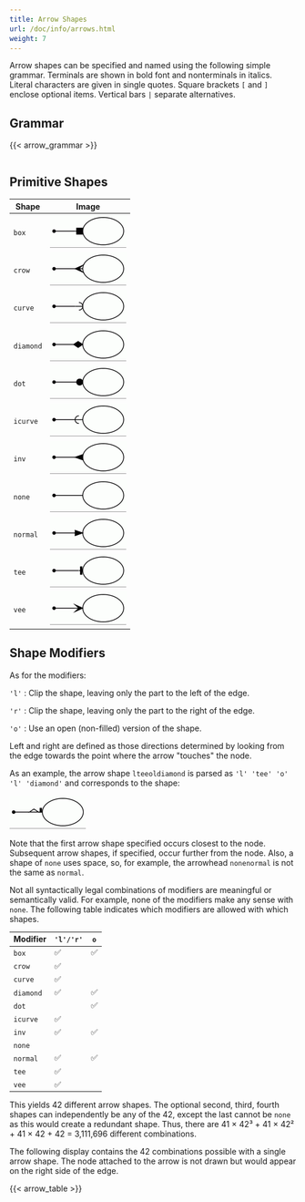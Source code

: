 ```yaml
---
title: Arrow Shapes
url: /doc/info/arrows.html
weight: 7
---
```

Arrow shapes can be specified and named using the following simple
grammar. 
Terminals are shown in bold font and nonterminals in italics.
Literal characters are given in single quotes.
Square brackets `[` and `]` enclose optional items.
Vertical bars `|` separate alternatives.

## Grammar

<TABLE>
{{< arrow_grammar >}}
</TABLE>

## Primitive Shapes

| Shape | Image |
| ---- | ----- |
|`box`|<IMG src="/doc/info/a_box.gif">|
|`crow`|<IMG src="/doc/info/a_crow.gif">|
|`curve`|<IMG src="/doc/info/a_curve.gif">|
|`diamond`|<IMG src="/doc/info/a_diamond.gif">|
|`dot`|<IMG src="/doc/info/a_dot.gif">|
|`icurve`|<IMG src="/doc/info/a_icurve.gif">|
|`inv`|<IMG src="/doc/info/a_inv.gif">|
|`none`|<IMG src="/doc/info/a_none.gif">|
|`normal`|<IMG src="/doc/info/a_normal.gif">|
|`tee`|<IMG src="/doc/info/a_tee.gif">|
|`vee`|<IMG src="/doc/info/a_open.gif">|

## Shape Modifiers

As for the modifiers:

`'l'`
: Clip the shape, leaving only the part to the left of the edge.

`'r'`
: Clip the shape, leaving only the part to the right of the edge.

`'o'`
: Use an open (non-filled) version of the shape.

Left and right are defined as those directions determined by looking
from the edge towards the point where the arrow "touches" the node.

As an example, the arrow shape `lteeoldiamond` is parsed as
`'l' 'tee' 'o' 'l' 'diamond'` and corresponds to the shape:

<IMG src="/doc/info/a_lteeoldiamond.gif">

Note that the first arrow shape specified occurs closest to the node.
Subsequent arrow shapes, if specified, occur further from the node.
Also, a shape of `none` uses space, so, for example, the arrowhead `nonenormal`
is not the same as `normal`.

Not all syntactically legal combinations of modifiers are meaningful
or semantically valid.
For example, none of the modifiers make any sense with `none`.
The following table indicates which modifiers are allowed with which shapes.

| Modifier  | `'l'/'r'` | `o` |
|-----------|-----------|-----|
| `box`     | ✅ | ✅ |
| `crow`    | ✅ |   |
| `curve`   | ✅ |   |
| `diamond` | ✅ | ✅ |
| `dot`     |   | ✅ |
| `icurve`  | ✅ |   |
| `inv`     | ✅ | ✅ |
| `none`    |   |   |
| `normal`  | ✅ | ✅ |
| `tee`     | ✅ |   |
| `vee`     | ✅ |   |

This yields 42 different arrow shapes. The optional second, third, fourth shapes
can independently be any of the 42, except the last cannot be `none` as
this would create a redundant shape.
Thus, there are 41 × 42³ + 41 × 42² + 41 × 42 + 42 = 3,111,696 different combinations.

The following display contains the 42 combinations possible with a single
arrow shape. The node attached to the arrow is not drawn but would appear
on the right side of the edge.

<TABLE>
{{< arrow_table >}}
</TABLE>
